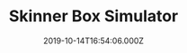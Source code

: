 ---
title: Skinner Box Simulator
date: 2019-10-14T16:54:06.000Z
featuredPost: true
description: >-
  Use strategy to collect more cards.
externalLink: https://gacha.xianzzz.com/
isPortfolio: true
featuredImage: /img/gacha-splash.png
---